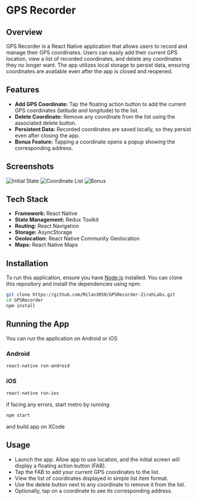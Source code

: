 # GPS Recorder

## Overview

GPS Recorder is a React Native application that allows users to record and manage their GPS coordinates. Users can easily add their current GPS location, view a list of recorded coordinates, and delete any coordinates they no longer want. The app utilizes local storage to persist data, ensuring coordinates are available even after the app is closed and reopened.

## Features

- **Add GPS Coordinate:** Tap the floating action button to add the current GPS coordinates (latitude and longitude) to the list.
- **Delete Coordinate:** Remove any coordinate from the list using the associated delete button.
- **Persistent Data:** Recorded coordinates are saved locally, so they persist even after closing the app.
- **Bonus Feature:** Tapping a coordinate opens a popup showing the corresponding address.

## Screenshots

![Initial State](./assets/images/Screenshot1.png)  ![Coordinate List](./assets/images/Screenshot2.png)  ![Bonus](./assets/images/Screenshot3.png)

## Tech Stack

- **Framework:** React Native
- **State Management:** Redux Toolkit
- **Routing:** React Navigation
- **Storage:** AsyncStorage
- **Geolocation:** React Native Community Geolocation
- **Maps:** React Native Maps

## Installation

To run this application, ensure you have [Node.js](https://nodejs.org/) installed. You can clone this repository and install the dependencies using npm:

```bash
git clone https://github.com/Milan3050/GPSRecorder-ZirohLabs.git
cd GPSRecorder
npm install
```

## Running the App

You can run the application on Android or iOS

### Android

```bash
react-native run-android
```

### iOS

```bash
react-native run-ios
```

if facing any errors, start metro by running

```bash
npm start
```

and build app on XCode

## Usage

- Launch the app. Allow app to use location, and the initial screen will display a floating action button (FAB).
- Tap the FAB to add your current GPS coordinates to the list.
- View the list of coordinates displayed in simple list item format.
- Use the delete button next to any coordinate to remove it from the list.
- Optionally, tap on a coordinate to see its corresponding address.
